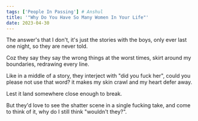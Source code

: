 ```yaml
---
tags: ['People In Passing'] # Anshul
title: '"Why Do You Have So Many Women In Your Life"'
date: 2023-04-30
---
```


The answer's that I don't,
it's just the stories with the boys,
only ever last one night,
so they are never told.

Coz they say they say the
wrong things at the worst times,
skirt around my boundaries,
redrawing every line.

Like in a middle of a story,
they interject with "did you fuck her",
could you please not use that word?
it makes my skin crawl and my
heart defer away.

Lest it land somewhere close
enough to break.

But they'd love to see the shatter scene
in a single fucking take,
and come to think of it,
why do I still think "wouldn't they?".
